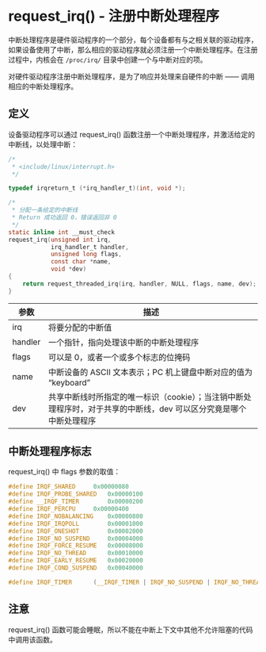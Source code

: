 # request_irq() - 注册中断处理程序

中断处理程序是硬件驱动程序的一个部分，每个设备都有与之相关联的驱动程序，如果设备使用了中断，那么相应的驱动程序就必须注册一个中断处理程序。在注册过程中，内核会在 `/proc/irq/` 目录中创建一个与中断对应的项。

对硬件驱动程序注册中断处理程序，是为了响应并处理来自硬件的中断 —— 调用相应的中断处理程序。

## 定义

设备驱动程序可以通过 request_irq() 函数注册一个中断处理程序，并激活给定的中断线，以处理中断：

```c
/*
 * <include/linux/interrupt.h>
 */

typedef irqreturn_t (*irq_handler_t)(int, void *);

/*
 * 分配一条给定的中断线
 * Return 成功返回 0，错误返回非 0
 */
static inline int __must_check
request_irq(unsigned int irq,
            irq_handler_t handler,
            unsigned long flags,
	        const char *name,
            void *dev)
{
	return request_threaded_irq(irq, handler, NULL, flags, name, dev);
}
```

| 参数    | 描述                                                                                                               |
| ------- | ------------------------------------------------------------------------------------------------------------------ |
| irq     | 将要分配的中断值                                                                                                   |
| handler | 一个指针，指向处理该中断的中断处理程序                                                                             |
| flags   | 可以是 0，或者一个或多个标志的位掩码                                                                               |
| name    | 中断设备的 ASCII 文本表示；PC 机上键盘中断对应的值为 “keyboard”                                                    |
| dev     | 共享中断线时所指定的唯一标识（cookie）；当注销中断处理程序时，对于共享的中断线，dev 可以区分究竟是哪个中断处理程序 |

## 中断处理程序标志

request_irq() 中 flags 参数的取值：

```c
#define IRQF_SHARED		0x00000080
#define IRQF_PROBE_SHARED	0x00000100
#define __IRQF_TIMER		0x00000200
#define IRQF_PERCPU		0x00000400
#define IRQF_NOBALANCING	0x00000800
#define IRQF_IRQPOLL		0x00001000
#define IRQF_ONESHOT		0x00002000
#define IRQF_NO_SUSPEND		0x00004000
#define IRQF_FORCE_RESUME	0x00008000
#define IRQF_NO_THREAD		0x00010000
#define IRQF_EARLY_RESUME	0x00020000
#define IRQF_COND_SUSPEND	0x00040000

#define IRQF_TIMER		(__IRQF_TIMER | IRQF_NO_SUSPEND | IRQF_NO_THREAD)
```

## 注意

request_irq() 函数可能会睡眠，所以不能在中断上下文中其他不允许阻塞的代码中调用该函数。
